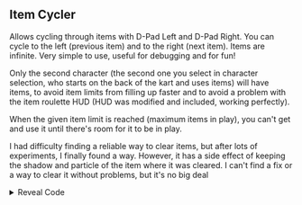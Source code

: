 ## Item Cycler

Allows cycling through items with D-Pad Left and D-Pad Right. You can cycle to the left (previous item) and to the right (next item). Items are infinite. Very simple to use, useful for debugging and for fun!

Only the second character (the second one you select in character selection, who starts on the back of the kart and uses items) will have items, to avoid item limits from filling up faster and to avoid a problem with the item roulette HUD (HUD was modified and included, working perfectly).

When the given item limit is reached (maximum items in play), you can't get and use it until there's room for it to be in play.

I had difficulty finding a reliable way to clear items, but after lots of experiments, I finally found a way. However, it has a side effect of keeping the shadow and particle of the item where it was cleared. I can't find a fix or a way to clear it without problems, but it's no big deal

<details>
<summary>Reveal Code</summary>

```armv7
04165234 60000000
04165244 60000000
041665BC 38600000
C2166780 00000003
38800010 2C1B0000
41820008 8896FF90
90810008 00000000
C223FC08 00000017
3CA08038 9421FF80
BC610008 83EDABD0
8B5FFF90 3D80803C
A14C0580 714B0003
41820068 899FFF8F
2C0C0000 4082005C
807F02D0 2C030000
41820014 3D808025
618C5200 7D8903A6
4E800421 714B0001
41820020 3B5AFFFF
2C1A0010 4182FFF8
2C1A0000 40800024
3B400013 4800001C
3B5A0001 2C1A0010
4182FFF8 2C1A0013
40810008 3B400000
9B5FFF90 935F0254
3B400010 935F024C
714A0003 39800001
40820008 39800000
999FFF8F B8610008
38210080 00000000
C222ED34 00000004
3BA00001 2C1E0000
40820014 3D808022
618CED68 7D8903A6
4E800420 00000000
04255204 38A0000A
04255210 90A30118
```
</details>